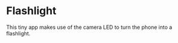 Flashlight
===========================

This tiny app makes use of the camera LED to turn the phone into a flashlight.
